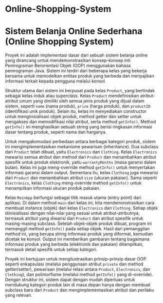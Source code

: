 # Online-Shopping-System
# Sistem Belanja Online Sederhana (Online Shopping System)

Proyek ini adalah implementasi dasar dari sebuah sistem belanja online yang dirancang untuk mendemonstrasikan konsep-konsep inti Pemrograman Berorientasi Objek (OOP) menggunakan bahasa pemrograman Java. Sistem ini terdiri dari beberapa kelas yang bekerja bersama untuk memodelkan entitas produk yang berbeda dan menyajikan informasi terkait kepada pengguna melalui konsol.

Struktur utama dari sistem ini berpusat pada kelas `Product`, yang bertindak sebagai kelas induk atau superclass. Kelas `Product` mendefinisikan atribut-atribut umum yang dimiliki oleh semua jenis produk yang dijual dalam sistem, seperti `name` (nama produk), `price` (harga produk), dan `productID` (identifikasi unik produk). Selain itu, kelas ini menyediakan constructor untuk menginisialisasi objek produk, method getter dan setter untuk mengakses dan memodifikasi nilai atribut, serta method `getInfo()`. Method `getInfo()` ini menghasilkan sebuah string yang berisi ringkasan informasi dasar tentang produk, seperti nama dan harganya.

Untuk mengakomodasi perbedaan antara berbagai kategori produk, sistem ini mengimplementasikan mekanisme pewarisan (inheritance). Dua subclass dari `Product` telah dibuat, yaitu `Electronics` dan `Clothing`. Kelas `Electronics` mewarisi semua atribut dan method dari `Product` dan menambahkan atribut spesifik untuk produk elektronik, yaitu `warrantyMonths` (masa garansi dalam bulan). Kelas ini juga meng-override method `getInfo()` untuk menyertakan informasi garansi dalam output. Sementara itu, kelas `Clothing` juga mewarisi dari `Product` dan menambahkan atribut `size` (ukuran pakaian). Sama seperti `Electronics`, kelas `Clothing` meng-override method `getInfo()` untuk menampilkan informasi ukuran produk pakaian.

Kelas `MainApp` berfungsi sebagai titik masuk utama (entry point) dari aplikasi. Di dalam method `main` dari kelas ini, kita mendemonstrasikan cara membuat instance (objek) dari kelas `Electronics` dan `Clothing`. Setiap objek diinisialisasi dengan nilai-nilai yang sesuai untuk atribut-atributnya, termasuk atribut yang diwarisi dari `Product` dan atribut spesifik untuk masing-masing subclass. Setelah objek-objek produk dibuat, program ini memanggil method `getInfo()` pada setiap objek. Hasil dari pemanggilan method ini, yang berupa string informasi produk yang diformat, kemudian dicetak ke konsol. Output ini memberikan gambaran tentang bagaimana informasi produk yang berbeda (elektronik dan pakaian) ditampilkan, termasuk detail spesifik untuk setiap kategori.

Proyek ini bertujuan untuk mengilustrasikan prinsip-prinsip dasar OOP seperti enkapsulasi (melalui penggunaan atribut `private` dan method getter/setter), pewarisan (melalui relasi antara `Product`, `Electronics`, dan `Clothing`), dan polimorfisme (melalui method `getInfo()` yang di-override). Dengan struktur ini, sistem dapat dengan mudah diperluas untuk mendukung kategori produk lain di masa depan hanya dengan membuat subclass baru dari `Product` dan mengimplementasikan atribut dan perilaku yang relevan.
